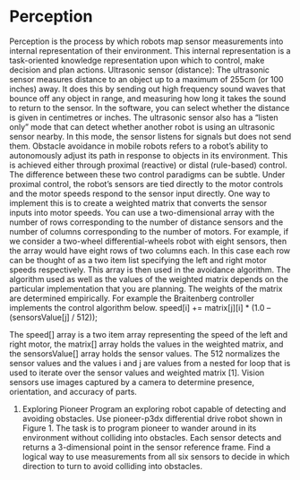 # Perception
Perception is the process by which robots map sensor measurements into internal representation of their environment. This internal representation is a task-oriented knowledge representation upon which to control, make decision and plan actions.
Ultrasonic sensor (distance): The ultrasonic sensor measures distance to an object up to a maximum of 255cm (or 100 inches) away. It does this by sending out high frequency sound waves that bounce off any object in range, and measuring how long it takes the sound to return to the sensor. In the software, you can select whether the distance is given in centimetres or inches. The ultrasonic sensor also has a “listen only” mode that can detect whether another robot is using an ultrasonic sensor nearby. In this mode, the sensor listens for signals but does not send them. Obstacle avoidance in mobile robots refers to a robot’s ability to autonomously adjust its path in response to objects in its environment. This is achieved either through proximal (reactive) or distal (rule-based) control. The difference between these two control paradigms can be subtle. Under proximal control, the robot’s sensors are tied directly to the motor controls and the motor speeds respond to the sensor input directly. One way to implement this is to create a weighted matrix that converts the sensor inputs into motor speeds. You can use a two-dimensional array with the number of rows corresponding to the number of distance sensors and the number of columns corresponding to the number of motors. For example, if we consider a two-wheel differential-wheels robot with eight sensors, then the array would have eight rows of two columns each. In this case each row can be thought of as a two item list specifying the left and right motor speeds respectively. This array is then used in the avoidance algorithm. The algorithm used as well as the values of the weighted matrix depends on the particular implementation that you are planning. The weights of the matrix are determined empirically. For example the Braitenberg controller implements the control algorithm below.
speed[i] += matrix[j][i] * (1.0 – (sensorsValue[j] / 512)); 

The speed[] array is a two item array representing the speed of the left and right motor, the matrix[] array holds the values in the weighted matrix, and the sensorsValue[] array holds the sensor values. The 512 normalizes the sensor values and the values i and j are values from a nested for loop that is used to iterate over the sensor values and weighted matrix [1]. Vision sensors use images captured by a camera to determine presence, orientation, and accuracy of parts.

1. Exploring Pioneer
Program an exploring robot capable of detecting and avoiding obstacles. Use pioneer-p3dx differential drive robot shown in Figure 1. The task is to program pioneer to wander around in its environment without colliding into obstacles. Each sensor detects and returns a 3-dimensional point in the sensor reference frame. Find a logical way to use measurements from all six sensors to decide in which direction to turn to avoid colliding into obstacles.
